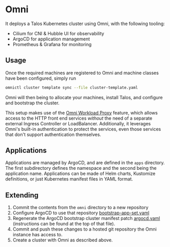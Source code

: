 # Omni

It deploys a Talos Kubernetes cluster using Omni, with the following tooling:

* Cilium for CNI & Hubble UI for observability
* ArgoCD for application management
* Prometheus & Grafana for monitoring

## Usage

Once the required machines are registered to Omni and machine classes have been configured, simply run

```bash
omnictl cluster template sync --file cluster-template.yaml
```

Omni will then being to allocate your machines, install Talos, and configure and bootstrap the cluster.

This setup makes use of the [Omni Workload Proxy](https://omni.siderolabs.com/how-to-guides/expose-an-http-service-from-a-cluster) feature,
which allows access to the HTTP front end services *without* the need of a separate external Ingress Controller or LoadBalancer.
Additionally, it leverages Omni's built-in authentication to protect the services, even those services that don't support authentication themselves.

## Applications

Applications are managed by ArgoCD, and are defined in the `apps` directory.
The first subdirectory defines the namespace and the second being the application name.
Applications can be made of Helm charts, Kustomize definitions, or just Kubernetes manifest files in YAML format.

## Extending

1. Commit the contents from the `omni` directory to a new repository
2. Configure ArgoCD to use that repository [bootstrap-app-set.yaml](apps/argocd/argocd/bootstrap-app-set.yaml)
3. Regenerate the ArgoCD bootstrap cluster manifest patch [argocd.yaml](infra/patches/argocd.yaml) (instructions can be found at the top of that file).
4. Commit and push these changes to a hosted git repository the Omni instance has access to.
5. Create a cluster with Omni as described above. 
